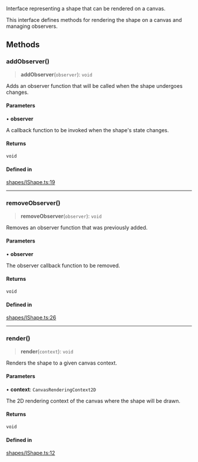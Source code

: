 Interface representing a shape that can be rendered on a canvas.

This interface defines methods for rendering the shape on a canvas and managing observers.

## Methods

### addObserver()

> **addObserver**(`observer`): `void`

Adds an observer function that will be called when the shape undergoes changes.

#### Parameters

• **observer**

A callback function to be invoked when the shape's state changes.

#### Returns

`void`

#### Defined in

[shapes/IShape.ts:19](https://github.com/avolutions/canvas-painter/blob/00d8db8e44b2cee6c012969de9dc3ff816a38d9e/src/shapes/IShape.ts#L19)

***

### removeObserver()

> **removeObserver**(`observer`): `void`

Removes an observer function that was previously added.

#### Parameters

• **observer**

The observer callback function to be removed.

#### Returns

`void`

#### Defined in

[shapes/IShape.ts:26](https://github.com/avolutions/canvas-painter/blob/00d8db8e44b2cee6c012969de9dc3ff816a38d9e/src/shapes/IShape.ts#L26)

***

### render()

> **render**(`context`): `void`

Renders the shape to a given canvas context.

#### Parameters

• **context**: `CanvasRenderingContext2D`

The 2D rendering context of the canvas where the shape will be drawn.

#### Returns

`void`

#### Defined in

[shapes/IShape.ts:12](https://github.com/avolutions/canvas-painter/blob/00d8db8e44b2cee6c012969de9dc3ff816a38d9e/src/shapes/IShape.ts#L12)
